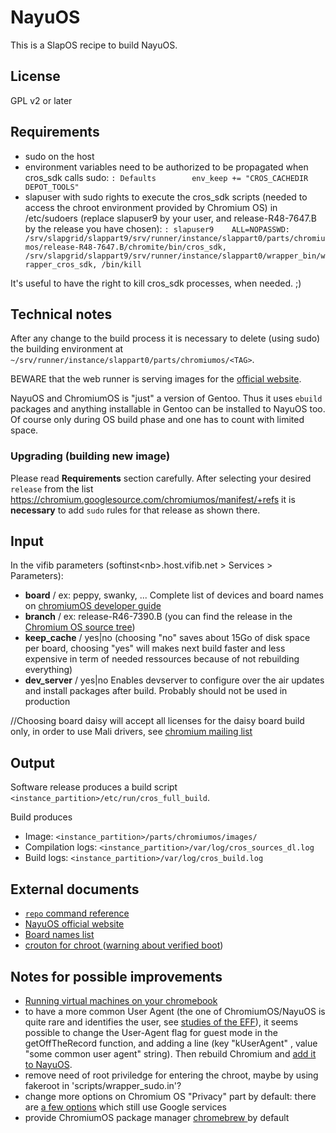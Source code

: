 # NayuOS

This is a SlapOS recipe to build NayuOS.

## License

GPL v2 or later

## Requirements

*   sudo on the host
*   environment variables need to be authorized to be propagated when cros_sdk calls sudo: `: Defaults        env_keep += "CROS_CACHEDIR DEPOT_TOOLS"`
*   slapuser with sudo rights to execute the cros_sdk scripts (needed to access the chroot environment provided by Chromium OS)
in /etc/sudoers (replace slapuser9 by your user, and release-R48-7647.B by the release you have chosen): `: slapuser9    ALL=NOPASSWD: /srv/slapgrid/slappart9/srv/runner/instance/slappart0/parts/chromiumos/release-R48-7647.B/chromite/bin/cros_sdk, /srv/slapgrid/slappart9/srv/runner/instance/slappart0/wrapper_bin/wrapper_cros_sdk, /bin/kill`

It's useful to have the right to kill cros_sdk processes, when needed. ;)

## Technical notes

After any change to the build process it is necessary to delete (using sudo)
the building environment at `~/srv/runner/instance/slappart0/parts/chromiumos/<TAG>`.

BEWARE that the web runner is serving images for the [official website](https://nayuos.nexedi.com).

NayuOS and ChromiumOS is "just" a version of Gentoo. Thus it uses `ebuild` packages
and anything installable in Gentoo can be installed to NayuOS too. Of course only
during OS build phase and one has to count with limited space.

### Upgrading (building new image)

Please read **Requirements** section carefully. After selecting your desired 
`release` from the list <https://chromium.googlesource.com/chromiumos/manifest/+refs>
it is **necessary** to add `sudo` rules for that release as shown there.


## Input

In the vifib parameters (softinst\<nb\>.host.vifib.net \> Services \> Parameters):

*   **board** / ex: peppy, swanky, ... Complete list of devices and board names on [chromiumOS developer guide](http://www.chromium.org/chromium-os/developer-information-for-chrome-os-devices)
*   **branch** / ex: release-R46-7390.B (you can find the release in the [Chromium OS source tree](https://chromium.googlesource.com/chromiumos/manifest/+refs))
*   **keep_cache** / yes|no (choosing "no" saves about 15Go of disk space per board, choosing "yes" will makes next build faster and less expensive in term of needed ressources because of not rebuilding everything)
*   **dev_server** / yes|no Enables devserver to configure over the air updates and install packages after build. Probably should not be used in production

//Choosing board daisy will accept all licenses for the daisy board build only, in order to use Mali drivers, see [chromium mailing list](https://groups.google.com/a/chromium.org/forum/#!topic/chromium-os-dev/Pf9ZG2itxWM)

## Output

Software release produces a build script `<instance_partition>/etc/run/cros_full_build`.

Build produces

*  Image: `<instance_partition>/parts/chromiumos/images/`
*  Compilation logs: `<instance_partition>/var/log/cros_sources_dl.log`
*  Build logs: `<instance_partition>/var/log/cros_build.log`


## External documents

*   [ `repo` command reference ](https://source.android.com/source/using-repo.html)
*   [ NayuOS official website ](https://nayuos.nexedi.com)
*   [ Board names list ](http://www.chromium.org/chromium-os/developer-information-for-chrome-os-devices)
*   [ crouton for chroot ](https://github.com/dnschneid/crouton) ([warning about verified boot](https://github.com/dnschneid/crouton/blob/2a1fc9da380650f47e2bcf37d00962bfb68c4830/installer/main.sh#L517-L536))

## Notes for possible improvements

*   [ Running virtual machines on your chromebook ](https://www.chromium.org/chromium-os/developer-information-for-chrome-os-devices/running-virtual-machines-on-your-chromebook)
*   to have a more common User Agent (the one of ChromiumOS/NayuOS is quite rare and identifies the user, see [studies of the EFF](https://panopticlick.eff.org/static/browser-uniqueness.pdf)), it seems possible to change the User-Agent flag for guest mode in the getOffTheRecord function, and adding a line (key "kUserAgent" , value "some common user agent" string). Then rebuild Chromium and [add it to NayuOS](https://www.chromium.org/chromium-os/developer-guide#TOC-Making-changes-to-the-Chromium-web-).
*   remove need of root priviledge for entering the chroot, maybe by using fakeroot in 'scripts/wrapper_sudo.in'?
*   change more options on Chromium OS "Privacy" part by default: there are [a few options](https://support.google.com/chromebook/answer/114836) which still use Google services
*   provide ChromiumOS package manager [ chromebrew ](https://skycocker.github.io/chromebrew/) by default
